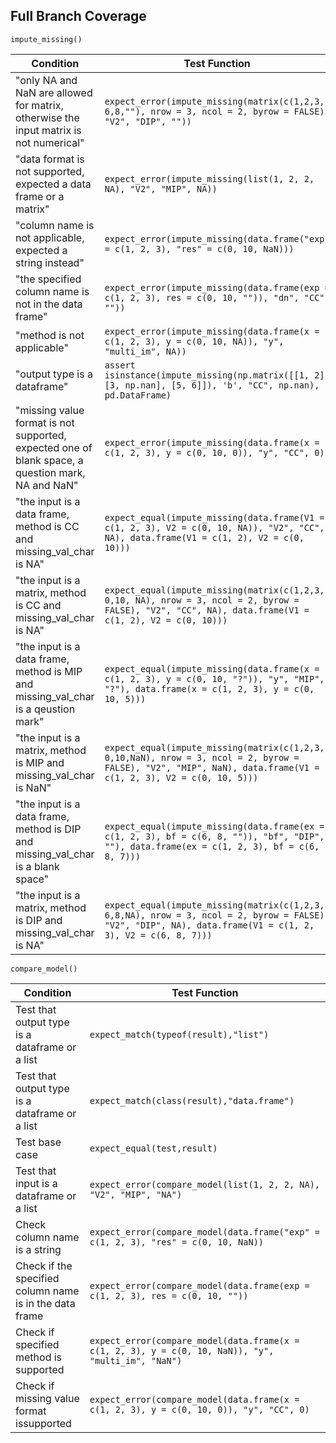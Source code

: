 ## Full Branch Coverage

`impute_missing()`

| Condition                                | Test Function                            |
| ---------------------------------------- | ---------------------------------------- |
| "only NA and NaN are allowed for matrix, otherwise the input matrix is not numerical" | `expect_error(impute_missing(matrix(c(1,2,3, 6,8,""), nrow = 3, ncol = 2, byrow = FALSE), "V2", "DIP", ""))` |
| "data format is not supported, expected a data frame or a matrix" | `expect_error(impute_missing(list(1, 2, 2, NA), "V2", "MIP", NA))` |
| "column name is not applicable, expected a string instead" | `expect_error(impute_missing(data.frame("exp" = c(1, 2, 3), "res" = c(0, 10, NaN)))` |
| "the specified column name is not in the data frame" | `expect_error(impute_missing(data.frame(exp = c(1, 2, 3), res = c(0, 10, "")), "dn", "CC", ""))` |
| "method is not applicable"               | `expect_error(impute_missing(data.frame(x = c(1, 2, 3), y = c(0, 10, NA)), "y", "multi_im", NA))` |
| "output type is a dataframe"             | `assert isinstance(impute_missing(np.matrix([[1, 2], [3, np.nan], [5, 6]]), 'b', "CC", np.nan), pd.DataFrame)` |
| "missing value format is not supported, expected one of blank space, a question mark, NA and NaN" | `expect_error(impute_missing(data.frame(x = c(1, 2, 3), y = c(0, 10, 0)), "y", "CC", 0)` |
| "the input is a data frame, method is CC and missing_val_char is NA" | `expect_equal(impute_missing(data.frame(V1 = c(1, 2, 3), V2 = c(0, 10, NA)), "V2", "CC", NA), data.frame(V1 = c(1, 2), V2 = c(0, 10)))` |
| "the input is a matrix, method is CC and missing_val_char is NA" | `expect_equal(impute_missing(matrix(c(1,2,3, 0,10, NA), nrow = 3, ncol = 2, byrow = FALSE), "V2", "CC", NA), data.frame(V1 = c(1, 2), V2 = c(0, 10)))` |
| "the input is a data frame, method is MIP and missing_val_char is a qeustion mark" | `expect_equal(impute_missing(data.frame(x = c(1, 2, 3), y = c(0, 10, "?")), "y", "MIP", "?"), data.frame(x = c(1, 2, 3), y = c(0, 10, 5)))` |
| "the input is a matrix, method is MIP and missing_val_char is NaN" | `expect_equal(impute_missing(matrix(c(1,2,3, 0,10,NaN), nrow = 3, ncol = 2, byrow = FALSE), "V2", "MIP", NaN), data.frame(V1 = c(1, 2, 3), V2 = c(0, 10, 5)))` |
| "the input is a data frame, method is DIP and missing_val_char is a blank space" | `expect_equal(impute_missing(data.frame(ex = c(1, 2, 3), bf = c(6, 8, "")), "bf", "DIP", ""), data.frame(ex = c(1, 2, 3), bf = c(6, 8, 7)))` |
| "the input is a matrix, method is DIP and missing_val_char is NA" | `expect_equal(impute_missing(matrix(c(1,2,3, 6,8,NA), nrow = 3, ncol = 2, byrow = FALSE), "V2", "DIP", NA), data.frame(V1 = c(1, 2, 3), V2 = c(6, 8, 7)))` |





`compare_model()`

| Condition                                | Test Function                            |
| ---------------------------------------- | ---------------------------------------- |
| Test that output type is a dataframe or a list | `expect_match(typeof(result),"list")`    |
| Test that output type is a dataframe or a list | `expect_match(class(result),"data.frame")` |
| Test base case                           | `expect_equal(test,result)`              |
| Test that input is a dataframe or a list | `expect_error(compare_model(list(1, 2, 2, NA), "V2", "MIP", "NA")` |
| Check column name is a string            | `expect_error(compare_model(data.frame("exp" = c(1, 2, 3), "res" = c(0, 10, NaN))` |
| Check if the specified column name is in the data frame | `expect_error(compare_model(data.frame(exp = c(1, 2, 3), res = c(0, 10, ""))` |
| Check if specified method is supported   | `expect_error(compare_model(data.frame(x = c(1, 2, 3), y = c(0, 10, NaN)), "y", "multi_im", "NaN")` |
| Check if missing value format issupported | `expect_error(compare_model(data.frame(x = c(1, 2, 3), y = c(0, 10, 0)), "y", "CC", 0)` |

